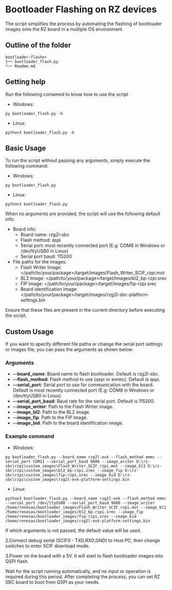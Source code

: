 # Bootloader Flashing on RZ devices

The script simplifies the process by automating the flashing of bootloader images onto the RZ board in a multiple OS environment.

## Outline of the folder

```
bootloader-flasher
├── bootloader_flash.py
└── Readme.md
```

## Getting help

Run the following comamnd to know how to use the script

- Windows:

```
py bootloader_flash.py -h
```

- Linux:

```
python3 bootloader_flash.py -h
```

## Basic Usage

To run the script without passing any arguments, simply execute the following command:

- Windows:

```
py bootloader_flash.py
```

- Linux:

```
python3 bootloader_flash.py
```

When no arguments are provided, the script will use the following default info:

- Board info:
  - Board name: rzg2l-sbc
  - Flash method: qspi
  - Serial port: most recently connected port (E.g: COM8 in Windows or /dev/ttyUSB0 in Linux)
  - Serial port baud: 115200
- File paths for the images:
  - Flash Writer Image: </path/to/your/package>/target/images/Flash_Writer_SCIF_rzpi.mot
  - BL2 Image: </path/to/your/package>/target/images/bl2_bp-rzpi.srec
  - FIP Image: </path/to/your/package>/target/images/fip-rzpi.srec
  - Board identification Image: </path/to/your/package>/target/images/rzg2l-sbc-platform-settings.bin

Ensure that these files are present in the current directory before executing the script.

## Custom Usage

If you want to specify different file paths or change the serial port settings or images file, you can pass the arguments as shown below:

### Arguments

- **--board_name**: Board name to flash bootloader. Default is rzg2l-sbc.
- **--flash_method**: Flash method to use (qspi or emmc). Default is qspi.
- **--serial_port**: Serial port to use for communication with the board. Default is most recently connected port (E.g: COM8 in Windows or /dev/ttyUSB0 in Linux).
- **--serial_port_baud**: Baud rate for the serial port. Default is 115200.
- **--image_writer**: Path to the Flash Writer image.
- **--image_bl2**: Path to the BL2 image.
- **--image_fip**: Path to the FIP image.
- **--image_bid**: Path to the board identification image.

### Example command

- Windows:

```
py bootloader_flash.py --board_name rzg2l-evk --flash_method emmc --serial_port COM11 --serial_port_baud 9600 --image_writer D:\rz-sbc\rzpi\custom_images\Flash_Writer_SCIF_rzpi.mot --image_bl2 D:\rz-sbc\rzpi\custom_images\bl2_bp-rzpi.srec --image_fip D:\rz-sbc\rzpi\custom_images\fip-rzpi.srec --image_bid D:\rz-sbc\rzpi\custom_images\rzg2l-evk-platform-settings.bin
```

- Linux:

```
python3 bootloader_flash.py --board_name rzg2l-evk --flash_method emmc --serial_port /dev/ttyUSB0 --serial_port_baud 9600 --image_writer /home/renesas/bootloader_images/Flash_Writer_SCIF_rzpi.mot --image_bl2 /home/renesas/bootloader_images/bl2_bp-rzpi.srec --image_fip /home/renesas/bootloader_images/fip-rzpi.srec --image_bid /home/renesas/bootloader_images/rzg2l-evk-platform-settings.bin
```

If which arguments is not passed, the default value will be used.

2.Connect debug serial (SCIF0 - TXD,RXD,GND) to Host PC, then change switches to enter SCIF download mode.

3.Power on the board with a 5V. It will start to flash bootloader images into QSPI flash.

Wait for the script running automatically, and no input or operation is required during this period. After completing the process, you can set RZ SBC board to boot from QSPI as your needs.
